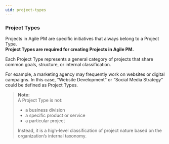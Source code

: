 ```yaml
---
uid: project-types
---
```


### Project Types

Projects in Agile PM are specific initiatives that always belong to a Project Type.  
**Project Types are required for creating Projects in Agile PM.**

Each Project Type represents a general category of projects that share common goals, structure, or internal classification.

For example, a marketing agency may frequently work on websites or digital campaigns. In this case, “Website Development” or “Social Media Strategy” could be defined as Project Types.

> **Note:**  
> A Project Type is not:
> 
> - a business division  
> - a specific product or service  
> - a particular project  
> 
> Instead, it is a high-level classification of project nature based on the organization’s internal taxonomy.
